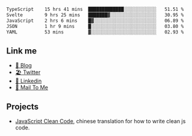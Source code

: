 <!--START_SECTION:waka-->

```txt
TypeScript    15 hrs 41 mins  █████████████░░░░░░░░░░░░   51.51 %
Svelte        9 hrs 25 mins   ███████▓░░░░░░░░░░░░░░░░░   30.95 %
JavaScript    2 hrs 6 mins    █▓░░░░░░░░░░░░░░░░░░░░░░░   06.89 %
JSON          1 hr 9 mins     █░░░░░░░░░░░░░░░░░░░░░░░░   03.80 %
YAML          53 mins         ▓░░░░░░░░░░░░░░░░░░░░░░░░   02.93 %
```

<!--END_SECTION:waka-->

## Link me

- [📕 Blog](https://chris-yu.vercel.app/)
- [🏖️ Twitter](https://twitter.com/yuetong3yu)
- [🧳 Linkedin](https://www.linkedin.com/in/yuetong3yu)
- [📧 Mail To Me](mailto:yuetong3yu@gmail.com)


## Projects 

- [JavaScript Clean Code](https://js-clean-code-cn.vercel.app/), chinese translation for how to write clean js code.
